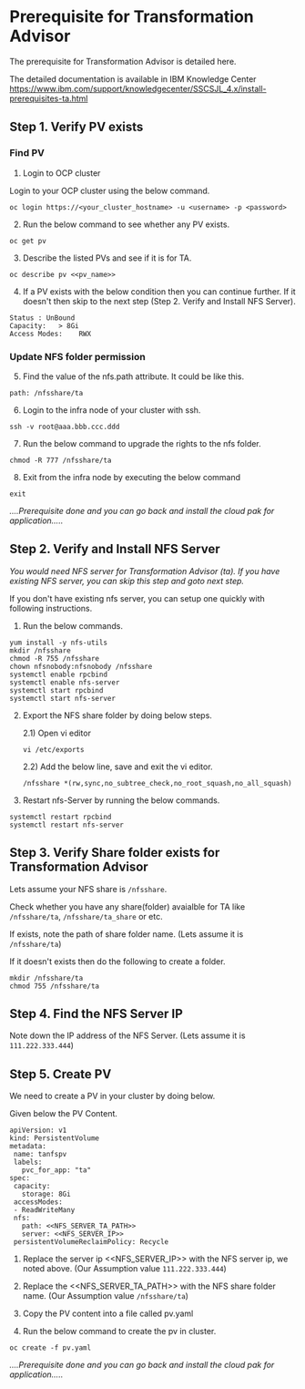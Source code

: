 # Prerequisite  for Transformation Advisor

The prerequisite for Transformation Advisor is detailed here.

The detailed documentation is available in IBM Knowledge Center https://www.ibm.com/support/knowledgecenter/SSCSJL_4.x/install-prerequisites-ta.html


## Step 1. Verify PV exists

### Find PV

1. Login to OCP cluster

Login to your OCP cluster using the below command.

```
oc login https://<your_cluster_hostname> -u <username> -p <password>
```

2. Run the below command to see whether any PV exists.

```
oc get pv
```

3. Describe the listed PVs and see if it is for TA.

```
oc describe pv <<pv_name>>
```

4. If a PV exists with the below condition then you can continue further. If it doesn't then skip to the next step (Step 2. Verify and Install NFS Server). 

```
Status : UnBound
Capacity:   > 8Gi
Access Modes:    RWX
```
### Update NFS folder permission

5. Find the value of the nfs.path attribute. It could be like this.

```
path: /nfsshare/ta
```

6. Login to the infra node of your cluster with ssh.

```
ssh -v root@aaa.bbb.ccc.ddd
```

7. Run the below command to upgrade the rights to the nfs folder.

```
chmod -R 777 /nfsshare/ta
```
8. Exit from the infra node by executing the below command

```
exit
```

*....Prerequisite done and you can go back and install the cloud pak for application.....*

## Step 2. Verify and Install NFS Server

*You would need NFS server for Transformation Advisor (ta). If you have existing NFS server, you can skip this step and goto next step.*

If you don't have existing nfs server, you can setup one quickly with following instructions.

1. Run the below commands.

```
yum install -y nfs-utils
mkdir /nfsshare
chmod -R 755 /nfsshare
chown nfsnobody:nfsnobody /nfsshare
systemctl enable rpcbind
systemctl enable nfs-server
systemctl start rpcbind
systemctl start nfs-server
```

2. Export the NFS share folder by doing below steps.

    2.1) Open vi editor

    ```
    vi /etc/exports
    ```

    2.2) Add the below line, save and exit the vi editor.

    ```
    /nfsshare *(rw,sync,no_subtree_check,no_root_squash,no_all_squash)
    ```

3. Restart nfs-Server by running the below commands.

```
systemctl restart rpcbind
systemctl restart nfs-server
```

## Step 3. Verify Share folder exists for Transformation Advisor

Lets assume your NFS share is `/nfsshare`.

Check whether you have any share(folder) avaialble for TA like `/nfsshare/ta`, `/nfsshare/ta_share` or etc.

If exists, note the path of share folder name. (Lets assume it is `/nfsshare/ta`)

If it doesn't exists then do the following to create a folder.
```
mkdir /nfsshare/ta
chmod 755 /nfsshare/ta
```

## Step 4. Find the NFS Server IP

Note down the IP address of the NFS Server. (Lets assume it is `111.222.333.444`)

## Step 5. Create PV

We need to create a PV in your cluster by doing below.

Given below the PV Content.

```
apiVersion: v1
kind: PersistentVolume
metadata:
 name: tanfspv
 labels:
   pvc_for_app: "ta"
spec:
 capacity:
   storage: 8Gi
 accessModes:
 - ReadWriteMany
 nfs:
   path: <<NFS_SERVER_TA_PATH>>
   server: <<NFS_SERVER_IP>>
 persistentVolumeReclaimPolicy: Recycle
 ```

1. Replace the server ip <<NFS_SERVER_IP>> with the NFS server ip, we noted above. (Our Assumption value `111.222.333.444`)

2. Replace the <<NFS_SERVER_TA_PATH>> with the NFS share folder name. (Our Assumption value `/nfsshare/ta`)

3. Copy the PV content into a file called pv.yaml

4. Run the below command to create the pv in cluster.
```
oc create -f pv.yaml
```

*....Prerequisite done and you can go back and install the cloud pak for application.....*
